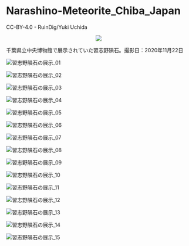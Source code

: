 # Narashino-Meteorite_Chiba_Japan
CC-BY-4.0 - RuinDig/Yuki Uchida
<div style="text-align: center;"><a href="https://creativecommons.org/licenses/by/4.0/deed.ja"><img src="https://user-images.githubusercontent.com/20723919/145936543-577c7705-90e2-4d56-ad5d-26b0fbcea02d.png" /></a></div>

千葉県立中央博物館で展示されていた習志野隕石。撮影日：2020年11月22日

![習志野隕石の展示_01](https://user-images.githubusercontent.com/20723919/108814742-b3919800-75f6-11eb-8842-8aac4d513e29.jpg)

![習志野隕石の展示_02](https://user-images.githubusercontent.com/20723919/108814745-b55b5b80-75f6-11eb-8400-ffcd701f3370.jpg)

![習志野隕石の展示_03](https://user-images.githubusercontent.com/20723919/108814748-b5f3f200-75f6-11eb-9afc-ea19c1307644.jpg)

![習志野隕石の展示_04](https://user-images.githubusercontent.com/20723919/108814750-b5f3f200-75f6-11eb-972a-577c76c020f2.jpg)

![習志野隕石の展示_05](https://user-images.githubusercontent.com/20723919/108814752-b68c8880-75f6-11eb-92bf-9eb29ea4a80b.jpg)

![習志野隕石の展示_06](https://user-images.githubusercontent.com/20723919/108814753-b68c8880-75f6-11eb-9374-5e2684c6d8a3.jpg)

![習志野隕石の展示_07](https://user-images.githubusercontent.com/20723919/108814754-b7251f00-75f6-11eb-977d-a5fbe8aa8ed0.jpg)

![習志野隕石の展示_08](https://user-images.githubusercontent.com/20723919/108814755-b7bdb580-75f6-11eb-89b8-c5d70c96d0cb.jpg)

![習志野隕石の展示_09](https://user-images.githubusercontent.com/20723919/108814757-b7bdb580-75f6-11eb-9061-d9d6072f90ca.jpg)

![習志野隕石の展示_10](https://user-images.githubusercontent.com/20723919/108814759-b8564c00-75f6-11eb-8be7-9ac42db553fb.jpg)

![習志野隕石の展示_11](https://user-images.githubusercontent.com/20723919/108814761-b8eee280-75f6-11eb-92c2-2767846294a8.jpg)

![習志野隕石の展示_12](https://user-images.githubusercontent.com/20723919/108814764-b8eee280-75f6-11eb-95ca-72393c14e55f.jpg)

![習志野隕石の展示_13](https://user-images.githubusercontent.com/20723919/108814766-b9877900-75f6-11eb-9dd3-f9515d3ab5c2.jpg)

![習志野隕石の展示_14](https://user-images.githubusercontent.com/20723919/108814767-b9877900-75f6-11eb-928d-0396ebf7815f.jpg)

![習志野隕石の展示_15](https://user-images.githubusercontent.com/20723919/108814768-ba200f80-75f6-11eb-88f3-6dfc5acd24b9.jpg)
